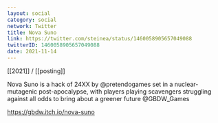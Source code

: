 ```yaml
---
layout: social
category: social
network: Twitter
title: Nova Suno
link: https://twitter.com/steinea/status/1460058905657049088
twitterID: 1460058905657049088
date: 2021-11-14
---
```


[[2021]] / [[posting]]

Nova Suno is a hack of 24XX by @pretendogames set in a nuclear-mutagenic post-apocalypse, with players playing scavengers struggling against all odds to bring about a greener future @GBDW_Games

<https://gbdw.itch.io/nova-suno>
